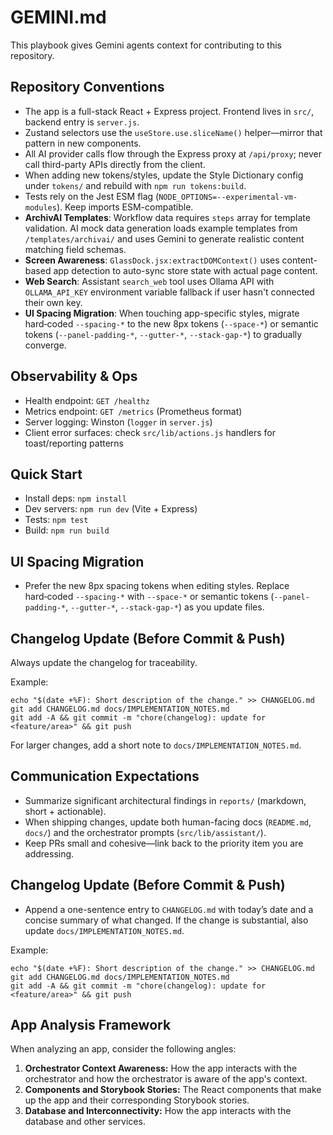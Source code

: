 # GEMINI.md

This playbook gives Gemini agents context for contributing to this repository.

## Repository Conventions
- The app is a full-stack React + Express project. Frontend lives in `src/`, backend entry is `server.js`.
- Zustand selectors use the `useStore.use.sliceName()` helper—mirror that pattern in new components.
- All AI provider calls flow through the Express proxy at `/api/proxy`; never call third-party APIs directly from the client.
- When adding new tokens/styles, update the Style Dictionary config under `tokens/` and rebuild with `npm run tokens:build`.
- Tests rely on the Jest ESM flag (`NODE_OPTIONS=--experimental-vm-modules`). Keep imports ESM-compatible.
- **ArchivAI Templates**: Workflow data requires `steps` array for template validation. AI mock data generation loads example templates from `/templates/archivai/` and uses Gemini to generate realistic content matching field schemas.
- **Screen Awareness**: `GlassDock.jsx:extractDOMContext()` uses content-based app detection to auto-sync store state with actual page content.
- **Web Search**: Assistant `search_web` tool uses Ollama API with `OLLAMA_API_KEY` environment variable fallback if user hasn't connected their own key.
- **UI Spacing Migration**: When touching app-specific styles, migrate hard‑coded `--spacing-*` to the new 8px tokens (`--space-*`) or semantic tokens (`--panel-padding-*`, `--gutter-*`, `--stack-gap-*`) to gradually converge.

## Observability & Ops
- Health endpoint: `GET /healthz`
- Metrics endpoint: `GET /metrics` (Prometheus format)
- Server logging: Winston (`logger` in `server.js`)
- Client error surfaces: check `src/lib/actions.js` handlers for toast/reporting patterns

## Quick Start
- Install deps: `npm install`
- Dev servers: `npm run dev` (Vite + Express)
- Tests: `npm test`
- Build: `npm run build`

## UI Spacing Migration
- Prefer the new 8px spacing tokens when editing styles. Replace hard‑coded `--spacing-*` with `--space-*` or semantic tokens (`--panel-padding-*`, `--gutter-*`, `--stack-gap-*`) as you update files.

## Changelog Update (Before Commit & Push)
Always update the changelog for traceability.

Example:
```
echo "$(date +%F): Short description of the change." >> CHANGELOG.md
git add CHANGELOG.md docs/IMPLEMENTATION_NOTES.md
git add -A && git commit -m "chore(changelog): update for <feature/area>" && git push
```

For larger changes, add a short note to `docs/IMPLEMENTATION_NOTES.md`.

## Communication Expectations
- Summarize significant architectural findings in `reports/` (markdown, short + actionable).
- When shipping changes, update both human-facing docs (`README.md`, `docs/`) and the orchestrator prompts (`src/lib/assistant/`).
- Keep PRs small and cohesive—link back to the priority item you are addressing.

## Changelog Update (Before Commit & Push)
- Append a one-sentence entry to `CHANGELOG.md` with today’s date and a concise summary of what changed. If the change is substantial, also update `docs/IMPLEMENTATION_NOTES.md`.

Example:
```
echo "$(date +%F): Short description of the change." >> CHANGELOG.md
git add CHANGELOG.md docs/IMPLEMENTATION_NOTES.md
git add -A && git commit -m "chore(changelog): update for <feature/area>" && git push
```

## App Analysis Framework

When analyzing an app, consider the following angles:

1.  **Orchestrator Context Awareness:** How the app interacts with the orchestrator and how the orchestrator is aware of the app's context.
2.  **Components and Storybook Stories:** The React components that make up the app and their corresponding Storybook stories.
3.  **Database and Interconnectivity:** How the app interacts with the database and other services.